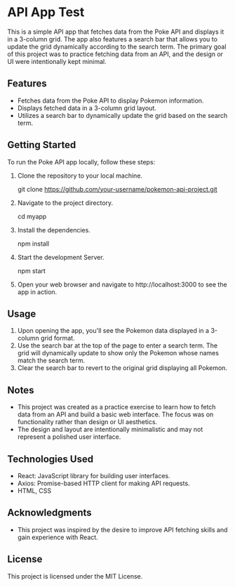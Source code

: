 # API App Test

This is a simple API app that fetches data from the Poke API and displays it in a 3-column grid. The app also features a search bar that allows you to update the grid dynamically according to the search term. The primary goal of this project was to practice fetching data from an API, and the design or UI were intentionally kept minimal.

## Features

- Fetches data from the Poke API to display Pokemon information.
- Displays fetched data in a 3-column grid layout.
- Utilizes a search bar to dynamically update the grid based on the search term.

## Getting Started

To run the Poke API app locally, follow these steps:

1. Clone the repository to your local machine.
   
   git clone https://github.com/your-username/pokemon-api-project.git

2. Navigate to the project directory.

    cd myapp

3. Install the dependencies.

    npm install

4. Start the development Server.

    npm start

5. Open your web browser and navigate to http://localhost:3000 to see the app in action.

## Usage

1. Upon opening the app, you'll see the Pokemon data displayed in a 3-column grid format.
2. Use the search bar at the top of the page to enter a search term. The grid will dynamically update to show only the Pokemon whose names match the search term.
3. Clear the search bar to revert to the original grid displaying all Pokemon.

## Notes

- This project was created as a practice exercise to learn how to fetch data from an API and build a basic web interface. The focus was on functionality rather than design or UI aesthetics.
- The design and layout are intentionally minimalistic and may not represent a polished user interface.

## Technologies Used

- React: JavaScript library for building user interfaces.
- Axios: Promise-based HTTP client for making API requests.
- HTML, CSS

## Acknowledgments

- This project was inspired by the desire to improve API fetching skills and gain experience with React.

## License

This project is licensed under the MIT License.
